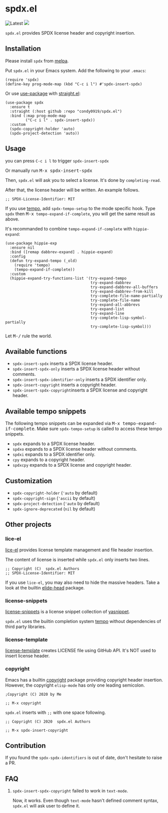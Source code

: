 # spdx.el

![Latest](https://github.com/condy0919/spdx.el/workflows/Check%20for%20license%20list%20version/badge.svg)
[![](https://melpa.org/packages/spdx-badge.svg)](https://melpa.org/#/spdx)

`spdx.el` provides SPDX license header and copyright insertion.

## Installation

Please install `spdx` from [melpa](https://melpa.org/#/spdx).

Put `spdx.el` in your Emacs system. Add the following to your `.emacs`:

```elisp
(require 'spdx)
(define-key prog-mode-map (kbd "C-c i l") #'spdx-insert-spdx)
```

Or use [use-package][use-package] with [straight.el][straight.el]:

``` emacs-lisp
(use-package spdx
  :ensure t
  :straight (:host github :repo "condy0919/spdx.el")
  :bind (:map prog-mode-map
         ("C-c i l" . spdx-insert-spdx))
  :custom
  (spdx-copyright-holder 'auto)
  (spdx-project-detection 'auto))
```

## Usage

you can press `C-c i l` to trigger `spdx-insert-spdx`

Or manually run <kbd>M-x spdx-insert-spdx</kbd>

Then, `spdx.el` will ask you to select a license. It's done by `completing-read`.

After that, the license header will be written. An example follows.

``` emacs-lisp
;; SPDX-License-Identifier: MIT
```

If you use [tempo][tempo], add `spdx-tempo-setup` to the mode specific hook.
Type `spdx` then <kbd>M-x</kbd>` tempo-expand-if-complete`, you will get the
same result as above.

It's recommanded to combine `tempo-expand-if-complete` with `hippie-expand`:

``` emacs-lisp
(use-package hippie-exp
  :ensure nil
  :bind ([remap dabbrev-expand] . hippie-expand)
  :config
  (defun try-expand-tempo (_old)
    (require 'tempo)
    (tempo-expand-if-complete))
  :custom
  (hippie-expand-try-functions-list '(try-expand-tempo
                                      try-expand-dabbrev
                                      try-expand-dabbrev-all-buffers
                                      try-expand-dabbrev-from-kill
                                      try-complete-file-name-partially
                                      try-complete-file-name
                                      try-expand-all-abbrevs
                                      try-expand-list
                                      try-expand-line
                                      try-complete-lisp-symbol-partially
                                      try-complete-lisp-symbol)))
```

Let <kbd>M-/</kbd> rule the world.

## Available functions

- `spdx-insert-spdx` inserts a SPDX license header.
- `spdx-insert-spdx-only` inserts a SPDX license header without comments.
- `spdx-insert-spdx-identifier-only` inserts a SPDX identifier only.
- `spdx-insert-copyright` inserts a copyright header.
- `spdx-insert-spdx-copyright`inserts a SPDX license and copyright header.

## Available tempo snippets

The following tempo snippets can be expanded via <kbd>M-x tempo-expand-if-complete</kbd>. Make sure `spdx-tempo-setup` is called to access these tempo snippets.

- `spdx` expands to a SPDX license header.
- `spdxo` expands to a SPDX license header without comments.
- `spdxi` expands to a SPDX identifier only.
- `cpy` expands to a copyright header.
- `spdxcpy` expands to a SPDX license and copyright header.

## Customization

- `spdx-copyright-holder` (`'auto` by default)
- `spdx-copyright-sign` (`'ascii` by default)
- `spdx-project-detection` (`'auto` by default)
- `spdx-ignore-deprecated` (`nil` by default)

## Other projects

### lice-el

[lice-el][lice-el] provides license template management and file header insertion.

The content of license is inserted while `spdx.el` only inserts two lines.

``` emacs-lisp
;; Copyright (C)  spdx.el Authors
;; SPDX-License-Identifier: MIT
```

If you use `lice-el`, you may also need to hide the massive headers. Take a look
at the builtin [elide-head][elide-head] package.

### license-snippets

[license-snippets][license-snippets] is a license snippet collection of
[yasnippet][yasnippet].

`spdx.el` uses the builtin completion system [tempo][tempo] without dependencies
of third party libraries.

### license-template

[license-template][license-template] creates LICENSE file using GitHub API. It's
NOT used to insert license header.

### copyright

Emacs has a builtin [copyright][copyright] package providing copyright header
insertion. However, the copyright `elisp-mode` has only one leading semicolon.

``` emacs-lisp
;Copyright (C) 2020 by Me

;; M-x copyright
```

`spdx.el` inserts with `;;` with one space following.

``` emacs-lisp
;; Copyright (C) 2020  spdx.el Authors

;; M-x spdx-insert-copyright
```

## Contribution

If you found the `spdx-spdx-identifiers` is out of date, don't hesitate to raise a PR.

## FAQ

1. `spdx-insert-spdx-copyright` failed to work in `text-mode`.

   Now, it works. Even though `text-mode` hasn't defined comment syntax, `spdx.el` will ask
   user to define it.

[lice-el]: https://github.com/buzztaiki/lice-el
[tempo]: https://www.emacswiki.org/emacs/TempoMode
[yasnippet]: https://github.com/joaotavora/yasnippet
[straight.el]: https://github.com/raxod502/straight.el
[use-package]: https://github.com/jwiegley/use-package
[license-snippets]: https://github.com/sei40kr/license-snippets
[license-template]: https://github.com/jcs-elpa/license-templates
[elide-head]: https://github.com/emacs-mirror/emacs/blob/master/lisp/elide-head.el
[copyright]: https://github.com/emacs-mirror/emacs/blob/master/lisp/emacs-lisp/copyright.el
